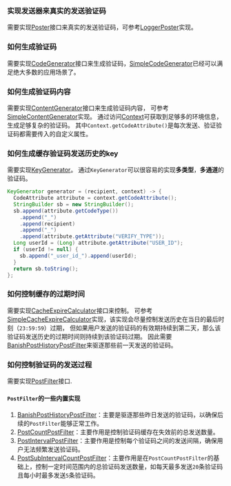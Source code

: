 ### 实现发送器来真实的发送验证码
需要实现[Poster](src/main/java/com/ifengxue/code/verify/poster/Poster.java)接口来真实的发送验证码，可参考[LoggerPoster](src/main/java/com/ifengxue/code/verify/poster/LoggerPoster.java)实现。
### 如何生成验证码
需要实现[CodeGenerator](src/main/java/com/ifengxue/code/verify/CodeGenerator.java)接口来生成验证码，[SimpleCodeGenerator](src/main/java/com/ifengxue/code/verify/SimpleCodeGenerator.java)已经可以满足绝大多数的应用场景了。
### 如何生成验证码内容
需要实现[ContentGenerator](src/main/java/com/ifengxue/code/verify/ContentGenerator.java)接口来生成验证码内容，
可参考[SimpleContentGenerator](src/main/java/com/ifengxue/code/verify/SimpleContentGenerator.java)实现。
通过访问[Context](src/main/java/com/ifengxue/code/verify/Context.java)可获取到足够多的环境信息，生成足够复杂的验证码。
其中`Context.getCodeAttribute()`是每次发送、验证验证码都需要传入的自定义属性。
### 如何生成缓存验证码发送历史的key
需要实现[KeyGenerator](src/main/java/com/ifengxue/code/verify/KeyGenerator.java)。
通过`KeyGenerator`可以很容易的实现**多类型**，**多通道**的验证码。
```java
KeyGenerator generator = (recipient, context) -> {
  CodeAttribute attribute = context.getCodeAttribute();
  StringBuilder sb = new StringBuilder();
  sb.append(attribute.getCodeType())
    .append("_")
    .append(recipient)
    .append("_")
    .append(attribute.getAttribute("VERIFY_TYPE"));
  Long userId = (Long) attribute.getAttribute("USER_ID");
  if (userId != null) {
    sb.append("_user_id_").append(userId);
  }
  return sb.toString();
};
```
### 如何控制缓存的过期时间
需要实现[CacheExpireCalculator](src/main/java/com/ifengxue/code/verify/CacheExpireCalculator.java)接口来控制。
可参考[SimpleCacheExpireCalculator](src/main/java/com/ifengxue/code/verify/SimpleCacheExpireCalculator.java)实现，该实现会尽量控制发送历史在当日的最后时刻（`23:59:59`）过期，
但如果用户发送的验证码的有效期持续到第二天，那么该验证码发送历史的过期时间则持续到该验证码过期。
因此需要[BanishPostHistoryPostFilter](src/main/java/com/ifengxue/code/verify/filter/BanishPostHistoryPostFilter.java)来驱逐那些前一天发送的验证码。
### 如何控制验证码的发送过程
需要实现[PostFilter](src/main/java/com/ifengxue/code/verify/filter/PostFilter.java)接口.
#### `PostFilter`的一些内置实现
1. [BanishPostHistoryPostFilter](src/main/java/com/ifengxue/code/verify/filter/BanishPostHistoryPostFilter.java)：主要是驱逐那些昨日发送的验证码，以确保后续的`PostFilter`能够正常工作。
2. [PostCountPostFilter](src/main/java/com/ifengxue/code/verify/filter/PostCountPostFilter.java)：主要作用是控制验证码缓存在失效前的总发送数量。
3. [PostIntervalPostFilter](src/main/java/com/ifengxue/code/verify/filter/PostIntervalPostFilter.java)：主要作用是控制每个验证码之间的发送间隔，确保用户无法频繁发送验证码。
4. [PostSubIntervalCountPostFilter](src/main/java/com/ifengxue/code/verify/filter/PostSubIntervalCountPostFilter.java)：主要作用是在`PostCountPostFilter`的基础上，控制一定时间范围内的总验证码发送数量，如每天最多发送`20`条验证码且每小时最多发送`5`条验证码。
